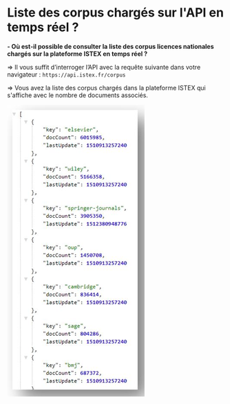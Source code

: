 # Liste des corpus chargés sur l'API en temps réel ?

**- Où est-il possible de consulter la liste des corpus licences nationales chargés sur la plateforme ISTEX en temps réel ?**

=&gt; Il vous suffit d’interroger l’API avec la requête suivante dans votre navigateur : `https://api.istex.fr/corpus`

=&gt; Vous avez la liste des corpus chargés dans la plateforme ISTEX qui s'affiche avec le nombre de documents associés.

![](../.gitbook/assets/listecorpus.JPG)

